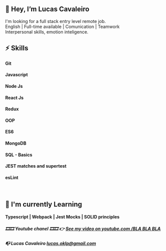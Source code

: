 
## 👋 Hey, I’m Lucas Cavaleiro

 I'm looking for a  full stack entry level  remote job.<br />
 English | Full-time available | Comunication | Teamwork <br />
 Interpersonal skills, emotion inteligence.<br />

 
 
##  ⚡ Skills 
#### Git
#### Javascript
#### Node Js 
#### React Js
#### Redux
#### OOP 
#### ES6
#### MongoDB
#### SQL - Basics
#### JEST matches and supertest
#### esLint
 <br>

##  🌱 I'm currently Learning

####   Typescript   |   Webpack   |   Jest Mocks   |   SOLID principles
        
       
##### 🎞️🎞️ Youtube chanel 🎞️🎞️  👉 <a href="https://www.youtube.com/watch?v=e_UX89TAR1Y&t=51s" target="_blank">See my video on youtube.com /BLA BLA BLA</a>
##### 📭  Lucas Cavaleiro lucas.oklp@gmail.com

